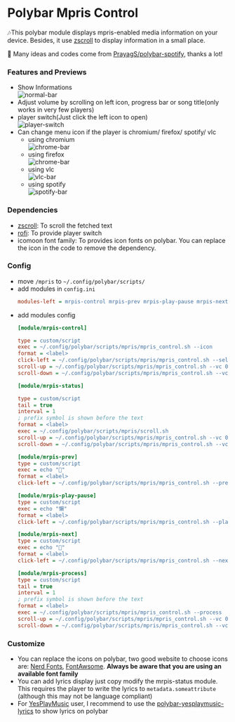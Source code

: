 # Polybar Mpris Control

🎶This polybar module displays mpris-enabled media information on your device. Besides, it use [zscroll](https://github.com/noctuid/zscroll) to display information in a small place.

🤗 Many ideas and codes come from [PrayagS/polybar-spotify](https://github.com/PrayagS/polybar-spotify), thanks a lot!

### Features and Previews

- Show Informations  
  ![normal-bar](/images/normal-bar.png)
- Adjust volume by scrolling on left icon, progress bar or song title(only works in very few players)
- player switch(Just click the left icon to open)  
  ![player-switch](/images/player-switch.png)
- Can change menu icon if the player is chromium/ firefox/ spotify/ vlc
  - using chromium  
    ![chrome-bar](/images/chrome-bar.png)
  - using firefox  
    ![chrome-bar](/images/firefox-bar.png)
  - using vlc  
    ![vlc-bar](/images/vlc-bar.png)
  - using spotify  
    ![spotify-bar](/images/spotify-bar.png)

### Dependencies

- [zscroll](https://github.com/noctuid/zscroll): To scroll the fetched text
- [rofi](https://github.com/davatorium/rofi): To provide player switch
- icomoon font family: To provides icon fonts on polybar. You can replace the icon in the code to remove the dependency.

### Config

- move `/mpris` to `~/.config/polybar/scripts/`
- add modules in `config.ini`
  ```ini
  modules-left = mrpis-control mrpis-prev mrpis-play-pause mrpis-next mrpis-process mrpis-status
  ```
- add modules config
  ```ini
  [module/mrpis-control]

  type = custom/script
  exec = ~/.config/polybar/scripts/mpris/mpris_control.sh --icon
  format = <label>
  click-left = ~/.config/polybar/scripts/mpris/mpris_control.sh --select
  scroll-up = ~/.config/polybar/scripts/mpris/mpris_control.sh --vc 0.05+
  scroll-down = ~/.config/polybar/scripts/mpris/mpris_control.sh --vc 0.05-

  [module/mrpis-status]

  type = custom/script
  tail = true
  interval = 1
  ; prefix symbol is shown before the text
  format = <label>
  exec = ~/.config/polybar/scripts/mpris/scroll.sh
  scroll-up = ~/.config/polybar/scripts/mpris/mpris_control.sh --vc 0.05+
  scroll-down = ~/.config/polybar/scripts/mpris/mpris_control.sh --vc 0.05-

  [module/mrpis-prev]
  type = custom/script
  exec = echo ""
  format = <label>
  click-left = ~/.config/polybar/scripts/mpris/mpris_control.sh --previous

  [module/mrpis-play-pause]
  type = custom/script
  exec = echo "懶"
  format = <label>
  click-left = ~/.config/polybar/scripts/mpris/mpris_control.sh --playpause

  [module/mrpis-next]
  type = custom/script
  exec = echo ""
  format = <label>
  click-left = ~/.config/polybar/scripts/mpris/mpris_control.sh --next

  [module/mrpis-process]
  type = custom/script
  tail = true
  interval = 1
  ; prefix symbol is shown before the text
  format = <label>
  exec = ~/.config/polybar/scripts/mpris/mpris_control.sh --process
  scroll-up = ~/.config/polybar/scripts/mpris/mpris_control.sh --vc 0.05+
  scroll-down = ~/.config/polybar/scripts/mpris/mpris_control.sh --vc 0.05-
  ```

### Customize

- You can replace the icons on polybar, two good website to choose icons are: [Nerd Fonts](https://www.nerdfonts.com/cheat-sheet), [FontAwsome](https://fontawesome.com/v5/cheatsheet). **Always be aware that you are using an available font family**
- You can add lyrics display just copy modify the mrpis-status module. This requires the player to write the lyrics to `metadata.someattribute` (although this may not be language compliant)
- For [YesPlayMusic](https://github.com/qier222/YesPlayMusic) user, I recommend to use the [polybar-yesplaymusic-lyrics](https://github.com/KairuiLiu/polybar-yesplaymusic-lyrics) to show lyrics on polybar
